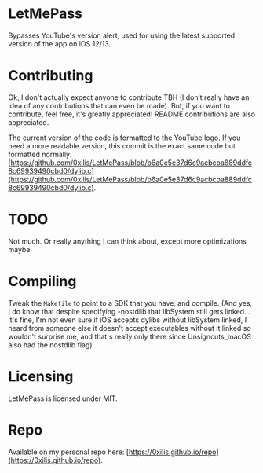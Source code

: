 # LetMePass
Bypasses YouTube's version alert, used for using the latest supported version of the app on iOS 12/13.

# Contributing
Ok; I don't actually expect anyone to contribute TBH (I don’t really have an idea of any contributions that can even be made). But, if you want to contribute, feel free, it's greatly appreciated! README contributions are also appreciated.

The current version of the code is formatted to the YouTube logo. If you need a more readable version, this commit is the exact same code but formatted normally: [https://github.com/0xilis/LetMePass/blob/b6a0e5e37d6c9acbcba889ddfc8c69939490cbd0/dylib.c](https://github.com/0xilis/LetMePass/blob/b6a0e5e37d6c9acbcba889ddfc8c69939490cbd0/dylib.c).

# TODO
Not much. Or really anything I can think about, except more optimizations maybe.

# Compiling
Tweak the `Makefile` to point to a SDK that you have, and compile. (And yes, I do know that despite specifying -nostdlib that libSystem still gets linked... it's fine, I'm not even sure if iOS accepts dylibs without libSystem linked, I heard from someone else it doesn't accept executables without it linked so wouldn't surprise me, and that's really only there since Unsigncuts_macOS also had the nostdlib flag).

# Licensing
LetMePass is licensed under MIT.

# Repo

Available on my personal repo here: [https://0xilis.github.io/repo](https://0xilis.github.io/repo).
